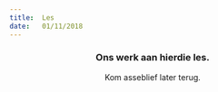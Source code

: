 ```yaml
---
title:  Les
date:   01/11/2018
---
```


### <center>Ons werk aan hierdie les.</center>
<center>Kom asseblief later terug.</center>